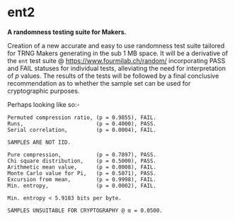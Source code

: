 # ent2

**A randomness testing suite for Makers.**

Creation of a new accurate and easy to use randomness test suite tailored for TRNG Makers generating in the sub 1 MB space. It will be a derivative of the `ent` test suite @ https://www.fourmilab.ch/random/ incorporating PASS and FAIL statuses for individual tests, alleviating the need for interpretation of _p_ values. The results of the tests will be followed by a final conclusive recommendation as to whether the sample set can be used for cryptographic purposes.

Perhaps looking like so:-



```
Permuted compression ratio, (p = 0.9855), FAIL.
Runs,                       (p = 0.4000), PASS.
Serial correlation,         (p = 0.0004), FAIL.

SAMPLES ARE NOT IID.

Pure compression,           (p = 0.7897), PASS.
Chi square distribution,    (p = 0.5000), PASS.
Arithmetic mean value,      (p = 0.0008), FAIL.
Monte Carlo value for Pi,   (p = 0.5071), PASS.
Excursion from mean,        (p = 0.9998), FAIL.
Min. entropy,               (p = 0.0002), FAIL.

Min. entropy < 5.9103 bits per byte.

SAMPLES UNSUITABLE FOR CRYPTOGRAPHY @ α = 0.0500.
```

